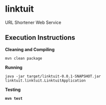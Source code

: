 # linktuit
URL Shortener Web Service

## Execution Instructions
<b>Cleaning and Compiling</b>

`mvn clean package`

<b>Running</b>

`java -jar target/linktuit-0.0.1-SNAPSHOT.jar linktuit.linktuit.LinktuitApplication`

<b>Testing<b>
  
 `mvn test`
